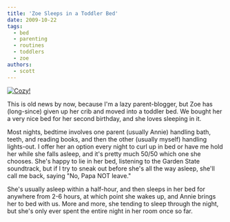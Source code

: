 ```yaml
---
title: 'Zoe Sleeps in a Toddler Bed'
date: 2009-10-22
tags:
  - bed
  - parenting
  - routines
  - toddlers
  - zoe
authors:
  - scott
---
```


[![Cozy!](/images/3644335068_44ba30935c.jpg)](http://www.flickr.com/photos/spaceninja/3644335068/)

This is old news by now, because I'm a lazy parent-blogger, but Zoe has (long-since) given up her crib and moved into a toddler bed. We bought her a very nice bed for her second birthday, and she loves sleeping in it.

Most nights, bedtime involves one parent (usually Annie) handling bath, teeth, and reading books, and then the other (usually myself) handling lights-out. I offer her an option every night to curl up in bed or have me hold her while she falls asleep, and it's pretty much 50/50 which one she chooses. She's happy to lie in her bed, listening to the Garden State soundtrack, but if I try to sneak out before she's all the way asleep, she'll call me back, saying "No, Papa NOT leave."

She's usually asleep within a half-hour, and then sleeps in her bed for anywhere from 2-6 hours, at which point she wakes up, and Annie brings her to bed with us. More and more, she tending to sleep through the night, but she's only ever spent the entire night in her room once so far.
